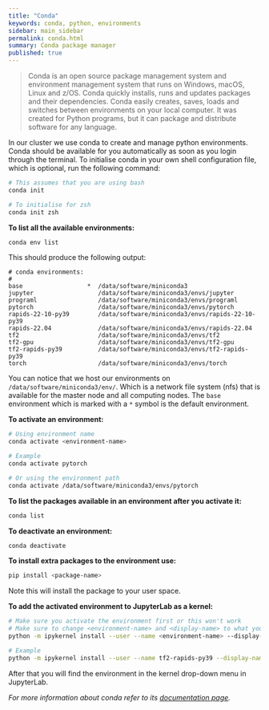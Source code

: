 ```yaml
---
title: "Conda"
keywords: conda, python, environments
sidebar: main_sidebar
permalink: conda.html
summary: Conda package manager
published: true
---
```


> Conda is an open source package management system and environment management system that runs on Windows, macOS, Linux and z/OS. Conda quickly installs, runs and updates packages and their dependencies. Conda easily creates, saves, loads and switches between environments on your local computer. It was created for Python programs, but it can package and distribute software for any language.

In our cluster we use conda to create and manage python environments. Conda should be available for you automatically as soon as you login through the terminal. To initialise conda in your own shell configuration file, which is optional, run the following command:
```bash
# This assumes that you are using bash
conda init

# To initialise for zsh
conda init zsh
```

**To list all the available environments:**
```bash
conda env list
```

This should produce the following output:
```
# conda environments:
#
base                  *  /data/software/miniconda3
jupyter                  /data/software/miniconda3/envs/jupyter
programl                 /data/software/miniconda3/envs/programl
pytorch                  /data/software/miniconda3/envs/pytorch
rapids-22-10-py39        /data/software/miniconda3/envs/rapids-22-10-py39
rapids-22.04             /data/software/miniconda3/envs/rapids-22.04
tf2                      /data/software/miniconda3/envs/tf2
tf2-gpu                  /data/software/miniconda3/envs/tf2-gpu
tf2-rapids-py39          /data/software/miniconda3/envs/tf2-rapids-py39
torch                    /data/software/miniconda3/envs/torch
```

You can notice that we host our environments on `/data/software/miniconda3/env/`. Which is a network file system (nfs) that is available for the master node and all computing nodes. The `base` environment which is marked with a `*` symbol is the default environment.

**To activate an environment:**
```bash
# Using environment name
conda activate <environment-name>

# Example
conda activate pytorch

# Or using the environment path
conda activate /data/software/miniconda3/envs/pytorch
```

**To list the packages available in an environment after you activate it:**
```bash
conda list
```

**To deactivate an environment:**
```bash
conda deactivate
```

**To install extra packages to the environment use:**
```bash
pip install <package-name>
```
Note this will install the package to your user space.

**To add the activated environment to JupyterLab as a kernel:**
```bash
# Make sure you activate the environment first or this won't work
# Make sure to change <environment-name> and <display-name> to what you want
python -m ipykernel install --user --name <environment-name> --display-name "<display-name>"

# Example
python -m ipykernel install --user --name tf2-rapids-py39 --display-name "TF2 RAPIDS Py39"
```

After that you will find the environment in the kernel drop-down menu in JupyterLab.

_For more information about conda refer to its [documentation page](https://docs.conda.io/projects/conda/en/stable/user-guide/index.html)._
